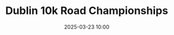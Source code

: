 ---
title: Dublin 10k Road Championships
location: Garristown, Dublin
date: 2025-03-23 10:00
latitude: 53.561659 
longitude: -6.393679
results:
  - place: 4
    name: ND
    time: 35.34.0
    category: MS
    note: 🥇 1st Team
---